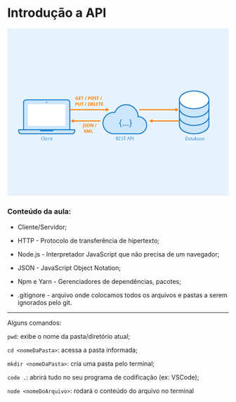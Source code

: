# Introdução a **API**

[![API](./public/images/api.jpg)](https://www.seobility.net/en/wiki/images/f/f1/Rest-API.png)

### Conteúdo da aula:

* Cliente/Servidor;  

* HTTP - Protocolo de transferência de hipertexto;  

* Node.js - Interpretador JavaScript que não precisa de um navegador;  

* JSON - JavaScript Object Notation;  

* Npm e Yarn - Gerenciadores de dependências, pacotes;  

* .gitignore - arquivo onde colocamos todos os arquivos e pastas a serem ignorados pelo git.

---

Alguns comandos:

```pwd```: exibe o nome da pasta/diretório atual;  

```cd <nomeDaPasta>```: acessa a pasta informada;  

```mkdir <nomeDaPasta>```: cria uma pasta pelo terminal;  

```code .```: abrirá tudo no seu programa de codificação (ex: VSCode); 
 
```node <nomeDoArquivo>```: rodará o conteúdo do arquivo no terminal